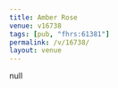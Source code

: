 ```yaml
---
title: Amber Rose
venue: v16738
tags: [pub, "fhrs:61381"]
permalink: /v/16738/
layout: venue
---
```

null